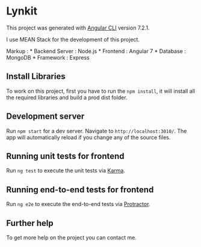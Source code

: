 # Lynkit

This project was generated with [Angular CLI](https://github.com/angular/angular-cli) version 7.2.1.

I use MEAN Stack for the development of this project. 

 Markup : * Backend Server : Node.js
          * Frontend : Angular 7
          * Database : MongoDB
          * Framework : Express

## Install Libraries

To work on this project, first you have to run the `npm install`, it will install all the required libraries and build a prod dist folder.

## Development server

Run `npm start` for a dev server. Navigate to `http://localhost:3010/`. The app will automatically reload if you change any of the source files.

## Running unit tests for frontend

Run `ng test` to execute the unit tests via [Karma](https://karma-runner.github.io).

## Running end-to-end tests for frontend

Run `ng e2e` to execute the end-to-end tests via [Protractor](http://www.protractortest.org/).

## Further help

To get more help on the project you can contact me.

